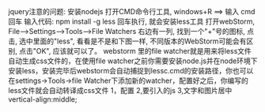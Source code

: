 jquery注意的问题:
安装nodejs
打开CMD命令行工具, windows+R ==> 输入 cmd 回车
输入代码: npm install -g less 回车执行, 就会安装less工具
打开webStorm, File-->Settings-->Tools-->File Watchers
右边有一列, 找到一个"+"号的图标, 点击, 选中里面的"less", 看看是不是和下图一样, 不同版本的WebStorm可能会有区别,
点击"OK", 应该就可以了。
webstorm 里的file watcher就是用来将less文件自动生成css文件的，在使用file watcher之前你需要安装node.js并在node环境下安装less，安装完毕后webstorm会自动捕捉到lessc.cmd的安装路径，你也可以在settings→Tools→file Watcher下添加新的watcher，配置好之后，你编写的less文件就会自动转译成css文件
1，配置
2,要引入的js
3,文字和图片居中vertical-align:middle;